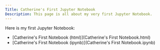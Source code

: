 ```yaml
---
Title: Catherine's First Jupyter Notebook
Description: This page is all about my very first Jupyter Notebook.
---
```


Here is my first Jupyter Notebook:
- [Catherine's First Notebook (html)](Catherine's First Notebook.html)
- [Catherine's First Notebook (ipynb)](Catherine's First Notebook.ipynb)
